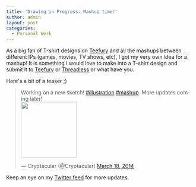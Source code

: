 ```yaml
---
title: 'Drawing in Progress: Mashup time!'
author: admin
layout: post
categories:
  - Personal Work
---
```

As a big fan of T-shirt designs on <a href="http://www.teefury.com/" target="_blank">Teefury</a> and all the mashups between different IPs (games, movies, TV shows, etc), I got my very own idea for a mashup! It is something I would love to make into a T-shirt design and submit it to <a href="http://www.teefury.com/" target="_blank">Teefury</a> or <a href="https://www.threadless.com/" target="_blank">Threadless</a> or what have you.

Here's a bit of a teaser ;)

<blockquote class="twitter-tweet" width="550">
  <p lang="en" dir="ltr">
    Working on a new sketch! <a href="https://twitter.com/hashtag/illustration?src=hash">#illustration</a> <a href="https://twitter.com/hashtag/mashup?src=hash">#mashup</a>. More updates coming later! <br /><a href="http://t.co/bRX7m0CoBg"><img src="https://pbs.twimg.com/media/Bi_nOzRCYAEbUbd.jpg" alt="" width="150"></a>
  </p>
  
  <p>
    &mdash; Cryptacular (@Cryptacular) <a href="https://twitter.com/Cryptacular/status/445829129720438784">March 18, 2014</a>
  </p>
</blockquote>



Keep an eye on my <a href="https://twitter.com/Cryptacular" target="_blank">Twitter feed</a> for more updates.